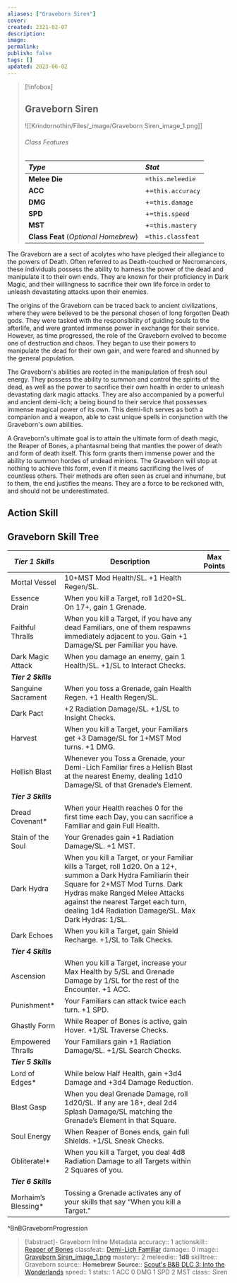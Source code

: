 ```yaml
---
aliases: ["Graveborn Siren"]
cover: 
created: 2321-02-07
description: 
image: 
permalink: 
publish: false
tags: []
updated: 2023-06-02
---
```


> [!infobox]
>## Graveborn Siren
> ![[Krindornothin/Files/_image/Graveborn Siren_image_1.png]]
> ###### Class Features
>
> | ***Type*** | ***Stat*** |
> |:---|:---|
> | **Melee Die** | `=this.meleedie` |
> | **ACC** | +`=this.accuracy`|
> | **DMG** | +`=this.damage` |
> | **SPD** | +`=this.speed` |
> | **MST** | +`=this.mastery` |
> | **Class Feat** (*Optional Homebrew*) | `=this.classfeat` |
>

The Graveborn are a sect of acolytes who have pledged their allegiance to the powers of Death. Often referred to as Death-touched or Necromancers, these individuals possess the ability to harness the power of the dead and manipulate it to their own ends. They are known for their proficiency in Dark Magic, and their willingness to sacrifice their own life force in order to unleash devastating attacks upon their enemies.

The origins of the Graveborn can be traced back to ancient civilizations, where they were believed to be the personal chosen of long forgotten Death gods. They were tasked with the responsibility of guiding souls to the afterlife, and were granted immense power in exchange for their service. However, as time progressed, the role of the Graveborn evolved to become one of destruction and chaos. They began to use their powers to manipulate the dead for their own gain, and were feared and shunned by the general population.

The Graveborn's abilities are rooted in the manipulation of fresh soul energy. They possess the ability to summon and control the spirits of the dead, as well as the power to sacrifice their own health in order to unleash devastating dark magic attacks. They are also accompanied by a powerful and ancient demi-lich; a being bound to their service that possesses immense magical power of its own. This demi-lich serves as both a companion and a weapon, able to cast unique spells in conjunction with the Graveborn's own abilities.

A Graveborn's ultimate goal is to attain the ultimate form of death magic, the Reaper of Bones, a phantasmal being that mantles the power of death and form of death itself. This form grants them immense power and the ability to summon hordes of undead minions. The Graveborn will stop at nothing to achieve this form, even if it means sacrificing the lives of countless others. Their methods are often seen as cruel and inhumane, but to them, the end justifies the means. They are a force to be reckoned with, and should not be underestimated.

## Action Skill

## Graveborn Skill Tree

| ***Tier 1 Skills***  | Description                                                                                                                                                                                                                                                                        | Max Points |
| -------------------- | ---------------------------------------------------------------------------------------------------------------------------------------------------------------------------------------------------------------------------------------------------------------------------------- | ---------- |
| Mortal Vessel        | 10+MST Mod Health/SL. +1 Health Regen/SL.                                                                                                                                                                                                                                          |            |
| Essence Drain        | When you kill a Target, roll 1d20+SL. On 17+, gain 1 Grenade.                                                                                                                                                                                                                      |            |
| Faithful Thralls     | When you kill a Target, if you have any dead Familiars, one of them respawns immediately adjacent to you. Gain +1 Damage/SL per Familiar you have.                                                                                                                                 |            |
| Dark Magic Attack    | When you damage an enemy, gain 1 Health/SL. +1/SL to Interact Checks.                                                                                                                                                                                                              |            |
| ***Tier 2 Skills***  |                                                                                                                                                                                                                                                                                    |            |
| Sanguine Sacrament   | When you toss a Grenade, gain Health Regen. +1 Health Regen/SL.                                                                                                                                                                                                                    |            |
| Dark Pact            | +2 Radiation Damage/SL. +1/SL to Insight Checks.                                                                                                                                                                                                                                   |            |
| Harvest              | When you kill a Target, your Familiars get +3 Damage/SL for 1+MST Mod turns. +1 DMG.                                                                                                                                                                                               |            |
| Hellish Blast        | Whenever you Toss a Grenade, your Demi-Lich Familiar fires a Hellish Blast at the nearest Enemy, dealing 1d10 Damage/SL of that Grenade’s Element.                                                                                                                                 |            |
| ***Tier 3 Skills***  |                                                                                                                                                                                                                                                                                    |            |
| Dread Covenant\*     | When your Health reaches 0 for the first time each Day, you can sacrifice a Familiar and gain Full Health.                                                                                                                                                                         |            |
| Stain of the Soul    | Your Grenades gain +1 Radiation Damage/SL. +1 MST.                                                                                                                                                                                                                                 |            |
| Dark Hydra           | When you kill a Target, or your Familiar kills a Target, roll 1d20. On a 12+, summon a Dark Hydra Familiarin their Square for 2+MST Mod Turns. Dark Hydras make Ranged Melee Attacks against the nearest Target each turn, dealing 1d4 Radiation Damage/SL. Max Dark Hydras: 1/SL. |            |
| Dark Echoes          | When you kill a Target, gain Shield Recharge. +1/SL to Talk Checks.                                                                                                                                                                                                                |            |
| ***Tier 4 Skills***  |                                                                                                                                                                                                                                                                                    |            |
| Ascension            | When you kill a Target, increase your Max Health by 5/SL and Grenade Damage by 1/SL for the rest of the Encounter. +1 ACC.                                                                                                                                                         |            |
| Punishment\*         | Your Familiars can attack twice each turn. +1 SPD.                                                                                                                                                                                                                                 |            |
| Ghastly Form         | While Reaper of Bones is active, gain Hover. +1/SL Traverse Checks.                                                                                                                                                                                                                |            |
| Empowered Thralls    | Your Familiars gain +1 Radiation Damage/SL. +1/SL Search Checks.                                                                                                                                                                                                                   |            |
| ***Tier 5 Skills***  |                                                                                                                                                                                                                                                                                    |            |
| Lord of Edges*       | While below Half Health, gain +3d4 Damage and +3d4 Damage Reduction.                                                                                                                                                                                                               |            |
| Blast Gasp           | When you deal Grenade Damage, roll 1d20/SL. If any are 18+, deal 2d4 Splash Damage/SL matching the Grenade’s Element in that Square.                                                                                                                                               |            |
| Soul Energy          | When Reaper of Bones ends, gain full Shields. +1/SL Sneak Checks.                                                                                                                                                                                                                  |            |
| Obliterate!\*        | When you kill a Target, you deal 4d8 Radiation Damage to all Targets within 2 Squares of you.                                                                                                                                                                                      |            |
| ***Tier 6 Skills***  |                                                                                                                                                                                                                                                                                    |            |
| Morhaim’s Blessing\* | Tossing a Grenade activates any of your skills that say “When you kill a Target.”                                                                                                                                                                                                  |            |
^BnBGravebornProgression

>[!abstract]- Graveborn Inline Metadata
> accuracy:: 1
> actionskill:: [Reaper of Bones](Bunkers%20and%20Badasses/1%20Creating%20a%20Vault%20Hunter/The%20Classes/Siren/Graveborn%20Siren/Reaper%20Of%20Bones.md)
> classfeat:: [Demi-Lich Familiar](Demi-Lich-Familiar.md)
> damage:: 0
> image:: [Graveborn Siren_image_1.png](Krindornothin/Files/_image/Graveborn%20Siren_image_1.png)
> mastery:: 2
> meleedie:: **1d8**
> skilltree:: Graveborn
> source:: **Homebrew**
> **Source**:: [Scout's B&B DLC 3: Into the Wonderlands](https://docs.google.com/document/d/1MLOgrWwcLNTnP9PuXrKiLImy7SUh4hXO8arVUAlmdp0/edit)
> speed:: 1
> stats:: 1 ACC 0 DMG 1 SPD 2 MST
> class:: Siren

